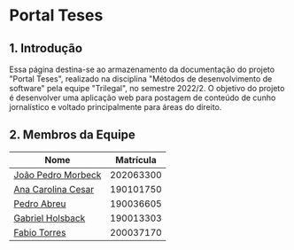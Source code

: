 # **Portal Teses**

## 1. **Introdução**

Essa página destina-se ao armazenamento da documentação do projeto "Portal Teses", realizado na disciplina "Métodos de desenvolvimento de software" pela equipe "Trilegal", no semestre 2022/2. O objetivo do projeto é desenvolver uma aplicação web para postagem de conteúdo de cunho jornalístico e voltado principalmente para áreas do direito.

## 2. **Membros da Equipe**

| Nome                                                 | Matrícula |
| ---------------------------------------------------- | --------- |
| [João Pedro Morbeck](https://github.com/uMorbeck)    | 202063300 |
| [Ana Carolina Cesar](https://github.com/CarolCoCe)   | 190101750 |
| [Pedro Abreu](https://github.com/ahbreu)             | 190036605 |
| [Gabriel Holsback](https://github.com/Theholsback)   | 190013303 |
| [Fabio Torres](https://github.com/fabioaletorres)    | 200037170 |
